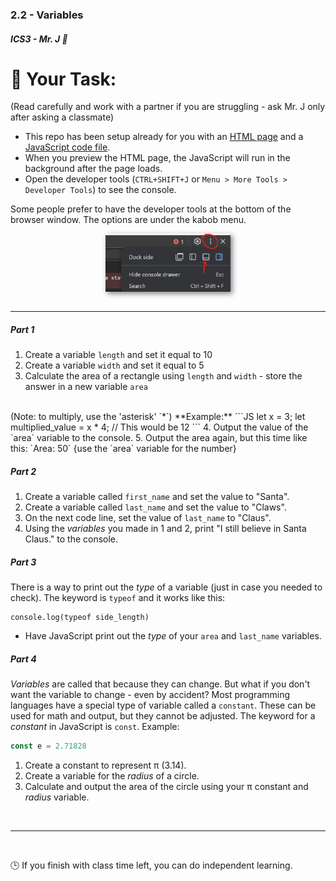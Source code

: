 ### 2.2 - Variables

##### ICS3 - Mr. J 🐠

# 📝 Your Task:

(Read carefully and work with a partner if you are struggling - ask Mr. J only after asking a classmate)

- This repo has been setup already for you with an [HTML page](./index.html) and a [JavaScript code file](./main.js).
- When you preview the HTML page, the JavaScript will run in the background after the page loads.
- Open the developer tools (`CTRL+SHIFT+J` or `Menu > More Tools > Developer Tools`) to see the console.


Some people prefer to have the developer tools at the bottom of the browser window. The options are under the kabob menu.

<img src="./.vscode/console_dock.png" style="display:block;margin:auto;filter:drop-shadow(3px 3px 4px grey)" width="200px">
<br>

---

##### Part 1

1. Create a variable `length` and set it equal to 10
2. Create a variable `width` and set it equal to 5
3. Calculate the area of a rectangle using `length` and `width` - store the answer in a new variable `area`
<br>
(Note: to multiply, use the 'asterisk' `*`) **Example:**
```JS
let x = 3;
let multiplied_value = x * 4;   // This would be 12
```
4. Output the value of the `area` variable to the console.
5. Output the area again, but this time like this: `Area: 50`  {use the `area` variable for the number}

##### Part 2

1. Create a variable called `first_name` and set the value to "Santa".
2. Create a variable called `last_name` and set the value to "Claws".
3. On the next code line, set the value of `last_name` to "Claus".
4. Using the _variables_ you made in 1 and 2, print "I still believe in Santa Claus." to the console.

##### Part 3

There is a way to print out the _type_ of a variable (just in case you needed to check). The keyword is `typeof` and it works like this:
```JS
console.log(typeof side_length)
```

- Have JavaScript print out the _type_ of your `area` and `last_name` variables.

##### Part 4

_Variables_ are called that because they can change. But what if you don't want the variable to change - even by accident? Most programming languages have a special type of variable called a `constant`. These can be used for math and output, but they cannot be adjusted. The keyword for a _constant_ in JavaScript is `const`. Example:
```js
const e = 2.71828
```
1. Create a constant to represent π (3.14).
2. Create a variable for the _radius_ of a circle.
3. Calculate and output the area of the circle using your π constant and _radius_ variable.

<br>

---

<br>

🕒 If you finish with class time left, you can do independent learning.
